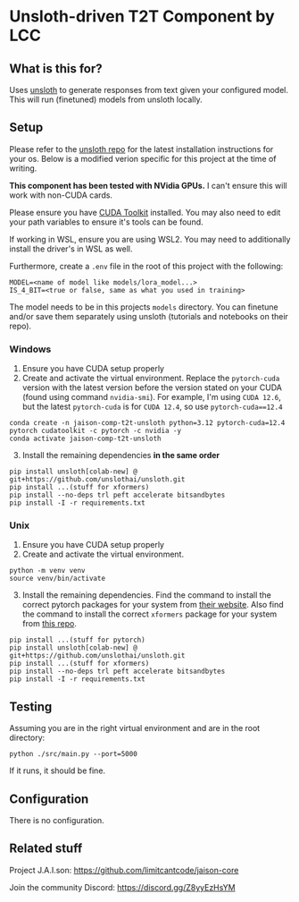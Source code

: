 # Unsloth-driven T2T Component by LCC

## What is this for?
Uses [unsloth](https://github.com/unslothai/unsloth) to generate responses from text given your configured model. This will run (finetuned) models from unsloth locally. 

## Setup

Please refer to the [unsloth repo](https://github.com/unslothai/unsloth) for the latest installation instructions for your os. Below is a modified verion specific for this project at the time of writing.

**This component has been tested with NVidia GPUs.** I can't ensure this will work with non-CUDA cards.

Please ensure you have [CUDA Toolkit](https://developer.nvidia.com/cuda-downloads) installed. You may also need to edit your path variables to ensure it's tools can be found.

If working in WSL, ensure you are using WSL2. You may need to additionally install the driver's in WSL as well.

Furthermore, create a `.env` file in the root of this project with the following:
```
MODEL=<name of model like models/lora_model...>
IS_4_BIT=<true or false, same as what you used in training>
```
The model needs to be in this projects `models` directory. You can finetune and/or save them separately using unsloth (tutorials and notebooks on their repo).

### Windows
1. Ensure you have CUDA setup properly
2. Create and activate the virtual environment. Replace the `pytorch-cuda` version with the latest version before the version stated on your CUDA (found using command `nvidia-smi`). For example, I'm using `CUDA 12.6`, but the latest `pytorch-cuda` is for `CUDA 12.4`, so use `pytorch-cuda==12.4`
```
conda create -n jaison-comp-t2t-unsloth python=3.12 pytorch-cuda=12.4 pytorch cudatoolkit -c pytorch -c nvidia -y
conda activate jaison-comp-t2t-unsloth
```
3. Install the remaining dependencies **in the same order**
```
pip install unsloth[colab-new] @ git+https://github.com/unslothai/unsloth.git
pip install ...(stuff for xformers)
pip install --no-deps trl peft accelerate bitsandbytes
pip install -I -r requirements.txt
```

### Unix
1. Ensure you have CUDA setup properly
2. Create and activate the virtual environment.
```
python -m venv venv
source venv/bin/activate
```
3. Install the remaining dependencies. Find the command to install the correct pytorch packages for your system from [their website](https://pytorch.org/get-started/locally/). Also find the command to install the correct `xformers` package for your system from [this repo](https://github.com/facebookresearch/xformers).
```
pip install ...(stuff for pytorch)
pip install unsloth[colab-new] @ git+https://github.com/unslothai/unsloth.git
pip install ...(stuff for xformers)
pip install --no-deps trl peft accelerate bitsandbytes
pip install -I -r requirements.txt
```

## Testing
Assuming you are in the right virtual environment and are in the root directory:
```
python ./src/main.py --port=5000
```
If it runs, it should be fine.

## Configuration
There is no configuration.

## Related stuff
Project J.A.I.son: https://github.com/limitcantcode/jaison-core

Join the community Discord: https://discord.gg/Z8yyEzHsYM
